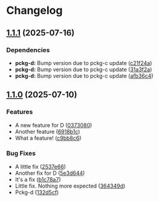 # Changelog

## [1.1.1](https://github.com/d3xter666/release-please-monorepo-poc/compare/pckg-d-v1.1.0...pckg-d-v1.1.1) (2025-07-16)


### Dependencies

* **pckg-d:** Bump version due to pckg-c update ([c21f24a](https://github.com/d3xter666/release-please-monorepo-poc/commit/c21f24a4d328d825f7137e3e12c785e3548c6d78))
* **pckg-d:** Bump version due to pckg-c update ([31a3f2a](https://github.com/d3xter666/release-please-monorepo-poc/commit/31a3f2a30064ed1c5da6773f09de828df1cc5f2d))
* **pckg-d:** Bump version due to pckg-c update ([afb36c4](https://github.com/d3xter666/release-please-monorepo-poc/commit/afb36c470c54c4bb89e1e4f2758340066cc56b21))

## [1.1.0](https://github.com/d3xter666/release-please-monorepo-poc/compare/pckg-d-v1.0.0...pckg-d-v1.1.0) (2025-07-10)


### Features

* A new feature for D ([0373080](https://github.com/d3xter666/release-please-monorepo-poc/commit/03730802680af9e18a8ba497e34250a2c50dba26))
* Another feature ([6918b1c](https://github.com/d3xter666/release-please-monorepo-poc/commit/6918b1c1aba0d834f5bedd3b587c2d9cf75375a2))
* What a feature! ([c9bb8c6](https://github.com/d3xter666/release-please-monorepo-poc/commit/c9bb8c6fb4adaef85d52d91868daebf609ff282e))


### Bug Fixes

* A little fix ([2537e66](https://github.com/d3xter666/release-please-monorepo-poc/commit/2537e66bb8577eea8928a7109666c68b8f0b437d))
* Another fix for D ([5e3d644](https://github.com/d3xter666/release-please-monorepo-poc/commit/5e3d644d65530dd70b1b18dbe23fae78f2ecdf93))
* It's a fix ([b1c78a7](https://github.com/d3xter666/release-please-monorepo-poc/commit/b1c78a73dbaef8a1118567ebfc95c59b0feaf4e9))
* Little fix. Nothing more expected ([364349d](https://github.com/d3xter666/release-please-monorepo-poc/commit/364349d3eb6239b1ae416c80a8ef22eecd5c3668))
* Pckg-d ([132d5cf](https://github.com/d3xter666/release-please-monorepo-poc/commit/132d5cfdc446a5a72a5594d4f7a06b2aee96b742))
